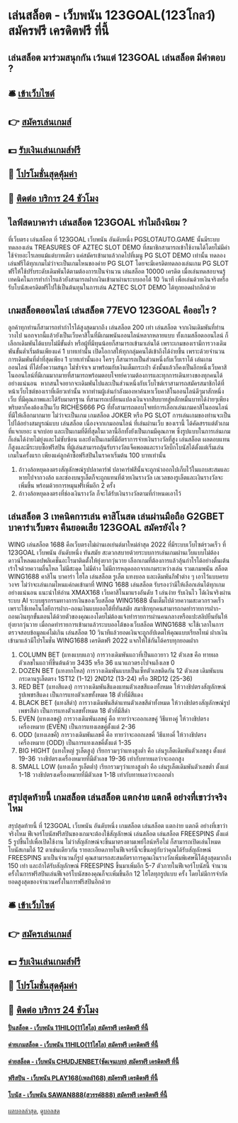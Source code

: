 # เล่นสล็อต - เว็บพนัน 123GOAL(123โกลว์) สมัครฟรี เครดิตฟรี ที่นี้
## เล่นสล็อต มาร่วมสนุกกัน เว้นแต่ 123GOAL เล่นสล็อต มีคำตอบ ?

## 🛎 [เข้าเว็บไซต์](https://bit.ly/3SdLNi2)
## 👉 [สมัครเล่นเกมส์](https://bit.ly/3SdLNi2)
## 💵 [รับเงินเล่นเกมส์ฟรี](https://bit.ly/3dyRKHj)
## 👑 [โปรโมชั่นสุดคุ้มค่า](https://bit.ly/3dyRKHj)
## 📱 [ติดต่อ บริการ 24 ชัวโมง](https://bit.ly/3dyRKHj)

## ไลฟ์สดบาคาร่า เล่นสล็อต 123GOAL ทำไมถึงนิยม ?
ที่เว็บตรง เล่นสล็อต ที่ 123GOAL เว็บพนัน อันดับหนึ่ง PGSLOTAUTO.GAME นั้นมีระบบทดลองเล่น TREASURES OF AZTEC SLOT DEMO ที่สมาชิกสามารถเข้าใช้งานได้โดยไม่มีค่าใช้จ่ายอะไรเลยแม้แต่บาทเดียว แค่สมัครเข้ามาแล้วกดไปที่เมนู PG SLOT DEMO เท่านั้น ทดลองเล่นฟรีได้ทุกเกมไม่ว่าจะเป็นเกมไหนของค่าย PG SLOT โดยจะมีเครดิตทดลองเล่นเกม PG SLOT ฟรีให้ใช้ปรับระดับเดิมพันได้ตามต้องการเป็นจำนวน เล่นสล็อต 10000 เครดิต เมื่อเล่นทดสอบจนรู้เทคนิคในการทำกำไรแล้วยังสามารถฝากเงินเข้ามาผ่านระบบออโต้ 10 วินาที เพื่อเล่นด้วยเงินจริงหรือรับโบนัสเครดิตฟรีไปใช้เป็นต้นทุนในการเล่น AZTEC SLOT DEMO ได้ทุกยอดฝากอีกด้วย

## เกมสล็อตออนไลน์ เล่นสล็อต 77EVO 123GOAL คืออะไร ?
ลูกค้าทุกท่านก็สามารถทำกำไรได้สูงสุดมากถึง เล่นสล็อต 200 เท่า เล่นสล็อต จากเงินเดิมพันที่ท่านวางไป นอกจากนี้แล้วยังเป็นเว็บคาสิโนที่มีเกมพนันออนไลน์หลากหลายแบบ ทั้งเกมสล็อตออนไลน์ ก็เลือกเดิมพันได้แบบไม่มีขั้นต่ำ หรือผู้ที่มีทุนน้อยก็สามารถเข้ามาเล่นได้ เพราะเกมของเรามีการวางเดิมพันขั้นต่ำเริ่มต้นเพียงแค่ 1 บาทเท่านั้น เปิดโอกาสให้ทุกกลุ่มคนได้เข้าถึงได้ง่ายขึ้น เพราะด้วยจำนวนการเดิมพันที่ต่ำที่สุดเพียง 1 บาทเท่านั้นเอง ใครๆ ก็สามารถเป็นส่วนหนึ่งกับเว็บเราได้ เล่นเกมออนไลน์ ที่ได้ทั้งความสนุก ไม่ซ้ำจำเจ มาพร้อมกับเงินเต็มกระเป๋า ดังนั้นแล้วก็คงเป็นอีกหนึ่งเว็บคาสิโนออนไลน์ที่มีเกมมากมายที่สามารถพร้อมตอบโจทย์ความต้องการและทุกการเดินทางของทุกคนได้อย่างแน่นอน  หากสนใจอยากจะเดิมพันไปและเป็นส่วนหนึ่งกับเว็บไซต์เราสามารถสมัครสมาชิกได้ที่หน้าเว็บไซต์ของเราที่เดียวเท่านั้น
หากท่านผู้เล่นกำลังมองหาค้นหาเว็บคาสิโนออนไลน์ดีๆมาสักหนึ่งเว็บ ที่มีคุณภาพและได้รับมาตรฐาน ที่สามารถเปลี่ยนแปลงเงินจากสิบบาทสู่หลักหมื่นบาทได้ง่ายๆเพียงพริบตาก็คงต้องเป็นเว็บ RICHES666 PG ที่ทั้งสามารถตอบโจทย์การเลือกเล่นเกมคาสิโนออนไลน์ที่มีให้เลือกมากมาย ไม่ว่าจะเป็นเกม เกมสล็อต JOKER หรือ PG SLOT การเล่นเกมของท่านจะเป็นไปได้อย่างสมบูรณ์แบบ เล่นสล็อต เนื่องจากเกมออนไลน์ ที่เล่นผ่านเว็บ ของเรานี้ ได้คัดสรรแต่ตัวเกมที่แจกเยอะ แจกบ่อย และเป็นเกมที่ดีที่สุดในเวลานี้อีกทั้งยังเป็นเกมมีคุณภาพ ซึ่งรูปแบบในการเล่นเกมก็เล่นได้ง่ายไม่ยุ่งและไม่ซับซ้อน และยังเป็นเกมที่มีอัตราการจ่ายเงินรางวัลที่สูง เล่นสล็อต ผลตอบแทนก็สูงและมีระบบซื้อฟรีสปิน ที่ผู้เล่นสามารถลุ้นรับรางวัลแจ็คพอตและรางวัลบิ๊กโบนัสได้ตั้งแต่เริ่มเล่นเกมในครั้งแรก เพียงแค่ลูกค้าซื้อฟรีสปินในราคาเริ่มต้น 100 บาทเท่านั้น
1. ถ้าวงล้อหยุดลงตรงสัญลักษณ์รูปปลาคาร์ฟ ปลาคาร์ฟสีนั้นจะถูกนำออกไปเก็บไว้ในแถบสะสมและหายไปจากวงล้อ และช่องบนรูเล็ตก็จะถูกแทนที่ด้วยเงินรางวัล เลเวลของรูเล็ตและเงินรางวัลจะเพิ่มขึ้น พร้อมด้วยการหมุนฟรีเพิ่มอีก 2 ครั้ง
2. ถ้าวงล้อหยุดลงตรงที่ช่องเงินรางวัล ก็จะได้รับเงินรางวัลตามที่กำหนดเอาไว้

## เล่นสล็อต 3 เทคนิคการเล่น คาสิโนสด เล่นผ่านมือถือ G2GBET บาคาร่าเว็บตรง คืนยอดเสีย 123GOAL สมัครยังไง ?
WING เล่นสล็อต 1688 คือเว็บตรงไม่ผ่านเอเย่นต์มาใหม่ล่าสุด 2022 ที่มีระบบเว็บไซต์รวดเร็ว ที่ 123GOAL เว็บพนัน อันดับหนึ่ง ทันสมัย สะดวกสบายด้วยระบบการเล่นเกมผ่านเว็บแบบไม่ต้องดาวน์โหลดแอปพลิเคชั่นอะไรมาติดตั้งให้ยุ่งยากวุ่นวาย เลือกเกมที่ต้องการแล้วลุ้นกำไรได้อย่างตื่นเต้นเร้าใจด้วยความลื่นไหล ไม่มีสะดุด ไม่มีค้าง ไม่มีการหลุดออกจากเกมระหว่างเล่น รวมเกมพนัน สล็อต WING1688 คาสิโน บาคาร่า ไฮโล เล่นสล็อต รูเล็ต แทงบอล และเดิมพันกีฬาต่าง ๆ เอาไว้แบบครบวงจร ไม่ว่าจะเล่นเกมไหนแค่กดเข้ามาที่ WING 1688 เล่นสล็อต รับรองว่ามีให้เลือกเล่นได้ทุกเกมอย่างแน่นอน
แนะนำให้อ่าน XMAX168 เว็บคาสิโนมาแรงอันดับ 1 เล่นง่าย รับเงินไว ได้เงินจริงผ่านระบบ AI
ระบบธุรกรรมทางการเงินของเว็บสล็อต WING1688 นั้นเต็มไปด้วยความสะดวกรวดเร็ว เพราะใช้เทคโนโลยีการฝาก-ถอนเงินแบบออโต้ที่ทันสมัย สมาชิกทุกคนสามารถกดทำรายการฝาก-ถอนเงินทุกขั้นตอนได้ด้วยตัวของคุณเองโดยไม่ต้องแจ้งทำรายการผ่านคนกลางหรือแปะสลิปยืนยันให้ยุ่งยากวุ่นวาย เมื่อกดทำรายการเข้ามาแล้วระบบออโต้ของเว็บสล็อต WING1688 จะใช้เวลาในการตรวจสอบข้อมูลแค่ไม่เกิน เล่นสล็อต 10 วินาทีแล้วยอดเงินจะถูกอัปเดตให้คุณแบบเรียลไทม์ ฝากเงินเข้ามาแล้วมีโปรโมชั่น WING1688 เครดิตฟรี 2022 แจกให้ใช้กันได้ครบทุกยอดฝาก
1. COLUMN BET (แทงแบบแถว) การวางเดิมพันแถวที่เป็นแถวยาว 12 ตัวเลข คือ ทายผลตัวเลขในแถวที่ขึ้นต้นด้วย 3435 หรือ 36 แนวแถวตรงไปจนถึงเลข 0
2. DOZEN BET (แทงยกโหล) การวางเดิมพันแบบเป็นเซ็ทตัวเลขติดกัน 12 ตัวเลข เดิมพันบนกระดานรูเล็ตตรง 1ST12 (1-12) 2ND12 (13-24) หรือ 3RD12 (25-36)
3. RED BET (แทงสีแดง) การวางเดิมพันสีแดงแทนตัวเลขสีแดงทั้งหมด ให้วางชิปตรงสัญลักษณ์รูปเพชรสีแดง เป็นการแทงตัวเลขทั้งหมด 18 ตัวที่มีสีแดง
4. BLACK BET (แทงสีดำ) การวางเดิมพันสีดำแทนตัวเลขสีดำทั้งหมด ให้วางชิปตรงสัญลักษณ์รูปเพชรสีดำ เป็นการแทงตัวเลขทั้งหมด 18 ตัวที่มีสีดำ
5. EVEN (แทงเลขคู่) การวางเดิมพันเลขคู่ คือ ทายว่าจะออกเลขคู่ วิธีแทงคู่ ให้วางชิปตรงเครื่องหมาย (EVEN) เป็นการแทงเลขคู่ตั้งแต่ 2-36
6. ODD (แทงเลขคี่) การวางเดิมพันเลขคี่ คือ ทายว่าจะออกเลขคี่ วิธีแทงคี่ ให้วางชิปตรงเครื่องหมาย (ODD) เป็นการแทงเลขคี่ตั้งแต่ 1-35
7. BIG HIGHT (แทงใหญ่ รูเล็ตสูง) เรียกรวมๆว่าแทงสูงต่ำ คือ เล่นรูเล็ตเดิมพันตัวเลขสูง ตั้งแต่ 19-36 วางชิปตรงเครื่องหมายที่มีตัวเลข 19-36 เท่ากับทายผลว่าจะออกสูง
8. SMALL LOW (แทงเล็ก รูเล็ตต่ำ) เรียกรวมๆว่าแทงสูงต่ำ คือ เล่นรูเล็ตเดิมพันตัวเลขต่ำ ตั้งแต่ 1-18 วางชิปตรงเครื่องหมายที่มีตัวเลข 1-18 เท่ากับทายผลว่าจะออกต่ำ

## สรุปสุดท้ายนี้ เกมสล็อต เล่นสล็อต แตกง่าย แตกดี อย่างที่เขาว่าจริงไหม
สรุปสุดท้ายนี้ ที่ 123GOAL เว็บพนัน อันดับหนึ่ง เกมสล็อต เล่นสล็อต แตกง่าย แตกดี อย่างที่เขาว่าจริงไหม ฟีเจอร์โบนัสฟรีสปินของเกมจะต้องใช้สัญลักษณ์ เล่นสล็อต เล่นสล็อต FREESPINS ตั้งแต่ 5 รูปขึ้นไปเพื่อเปิดใช้งาน ไม่ว่าสัญลักษณ์จะขึ้นมาตรงตามเพย์ไลน์หรือไม่ ก็สามารถเปิดเล่นโหมดโบนัสเกมได้ 12 ตาเช่นเดียวกัน รายละเอียดภายในฟีเจอร์นี้จะขึ้นอยู่กับว่าคุณได้รับสัญลักษณ์ FREESPINS มาเป็นจำนวนกี่รูป
คุณสามารถสะสมอัตราการคูณเงินรางวัลเพิ่มพิเศษนี้ได้สูงสุดมากถึง 150 เท่า และถ้าได้รับสัญลักษณ์ FREESPINS ขึ้นมาเพิ่มอีก 5-7 ตัวภายในฟีเจอร์โบนัสนี้ จำนวนครั้งในการฟรีสปินเล่นฟีเจอร์โบนัสของคุณก็จะเพิ่มขึ้นอีก 12 ไฮโลทุกรูปแบบ ครั้ง โดยไม่มีการจำกัดยอดสูงสุดของจำนวนครั้งในการฟรีสปินอีกด้วย

## 🛎 [เข้าเว็บไซต์](https://bit.ly/3SdLNi2)
## 👉 [สมัครเล่นเกมส์](https://bit.ly/3SdLNi2)
## 💵 [รับเงินเล่นเกมส์ฟรี](https://bit.ly/3dyRKHj)
## 👑 [โปรโมชั่นสุดคุ้มค่า](https://bit.ly/3dyRKHj)
## 📱 [ติดต่อ บริการ 24 ชัวโมง](https://bit.ly/3dyRKHj)

#### [ปั่นสล็อต - เว็บพนัน 11HILO(11ไฮโล) สมัครฟรี เครดิตฟรี ที่นี้](https://atom.io/themes/ปั่นสล็อต%20-%20เว็บพนัน%2011hilo(11ไฮโล)%20สมัครฟรี%20เครดิตฟรี%20ที่นี้)
#### [ค่ายเกมสล็อต - เว็บพนัน 11HILO(11ไฮโล) สมัครฟรี เครดิตฟรี ที่นี้](https://atom.io/themes/ค่ายเกมสล็อต%20-%20เว็บพนัน%2011hilo(11ไฮโล)%20สมัครฟรี%20เครดิตฟรี%20ที่นี้)
#### [ค่ายสล็อต - เว็บพนัน CHUDJENBET(ชัดเจนเบท) สมัครฟรี เครดิตฟรี ที่นี้](https://atom.io/themes/ค่ายสล็อต%20-%20เว็บพนัน%20chudjenbet(ชัดเจนเบท)%20สมัครฟรี%20เครดิตฟรี%20ที่นี้)
#### [ฟรีสปิน - เว็บพนัน PLAY168(เพลล์168) สมัครฟรี เครดิตฟรี ที่นี้](https://atom.io/themes/ฟรีสปิน%20-%20เว็บพนัน%20play168(เพลล์168)%20สมัครฟรี%20เครดิตฟรี%20ที่นี้)
#### [โบนัส - เว็บพนัน SAWAN888(สวรรค์888) สมัครฟรี เครดิตฟรี ที่นี้](https://atom.io/themes/โบนัส%20-%20เว็บพนัน%20sawan888(สวรรค์888)%20สมัครฟรี%20เครดิตฟรี%20ที่นี้)

[ผลบอลล่าสุด](https://siamsport.tv "ผลบอลล่าสุด"), [ดูบอลสด](https://siamsport.tv/ดูบอลสด "ดูบอลสด")